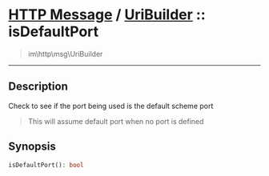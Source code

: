 # [HTTP Message](http.md) / [UriBuilder](http-UriBuilder.md) :: isDefaultPort
 > im\http\msg\UriBuilder
____

## Description
Check to see if the port being used is the default scheme port

 > This will assume default port when no port is defined  

## Synopsis
```php
isDefaultPort(): bool
```
